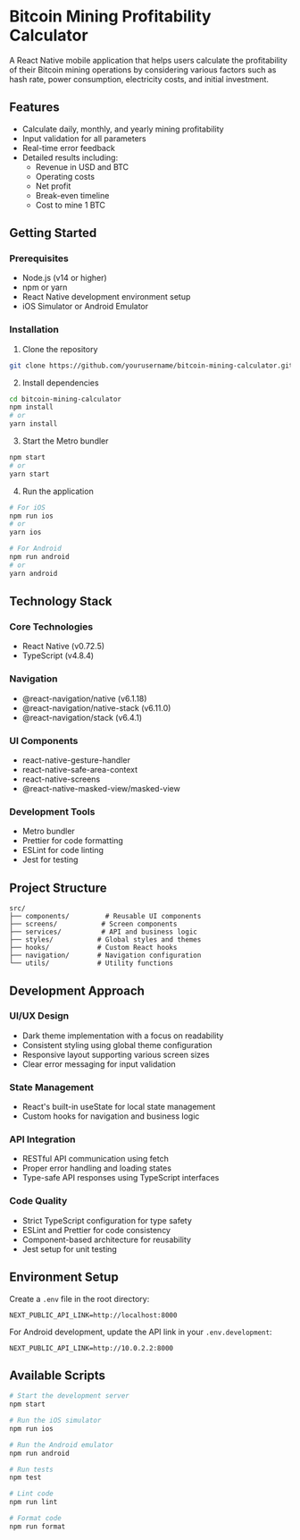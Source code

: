 # Bitcoin Mining Profitability Calculator

A React Native mobile application that helps users calculate the profitability of their Bitcoin mining operations by considering various factors such as hash rate, power consumption, electricity costs, and initial investment.

## Features

- Calculate daily, monthly, and yearly mining profitability
- Input validation for all parameters
- Real-time error feedback
- Detailed results including:
  - Revenue in USD and BTC
  - Operating costs
  - Net profit
  - Break-even timeline
  - Cost to mine 1 BTC

## Getting Started

### Prerequisites

- Node.js (v14 or higher)
- npm or yarn
- React Native development environment setup
- iOS Simulator or Android Emulator

### Installation

1. Clone the repository

```bash
git clone https://github.com/yourusername/bitcoin-mining-calculator.git
```

2. Install dependencies

```bash
cd bitcoin-mining-calculator
npm install
# or
yarn install
```

3. Start the Metro bundler

```bash
npm start
# or
yarn start
```

4. Run the application

```bash
# For iOS
npm run ios
# or
yarn ios

# For Android
npm run android
# or
yarn android
```

## Technology Stack

### Core Technologies

- React Native (v0.72.5)
- TypeScript (v4.8.4)

### Navigation

- @react-navigation/native (v6.1.18)
- @react-navigation/native-stack (v6.11.0)
- @react-navigation/stack (v6.4.1)

### UI Components

- react-native-gesture-handler
- react-native-safe-area-context
- react-native-screens
- @react-native-masked-view/masked-view

### Development Tools

- Metro bundler
- Prettier for code formatting
- ESLint for code linting
- Jest for testing

## Project Structure

```
src/
├── components/         # Reusable UI components
├── screens/           # Screen components
├── services/          # API and business logic
├── styles/           # Global styles and themes
├── hooks/            # Custom React hooks
├── navigation/       # Navigation configuration
└── utils/            # Utility functions
```

## Development Approach

### UI/UX Design

- Dark theme implementation with a focus on readability
- Consistent styling using global theme configuration
- Responsive layout supporting various screen sizes
- Clear error messaging for input validation

### State Management

- React's built-in useState for local state management
- Custom hooks for navigation and business logic

### API Integration

- RESTful API communication using fetch
- Proper error handling and loading states
- Type-safe API responses using TypeScript interfaces

### Code Quality

- Strict TypeScript configuration for type safety
- ESLint and Prettier for code consistency
- Component-based architecture for reusability
- Jest setup for unit testing

## Environment Setup

Create a `.env` file in the root directory:

```env
NEXT_PUBLIC_API_LINK=http://localhost:8000
```

For Android development, update the API link in your `.env.development`:

```env
NEXT_PUBLIC_API_LINK=http://10.0.2.2:8000
```

## Available Scripts

```bash
# Start the development server
npm start

# Run the iOS simulator
npm run ios

# Run the Android emulator
npm run android

# Run tests
npm test

# Lint code
npm run lint

# Format code
npm run format
```
